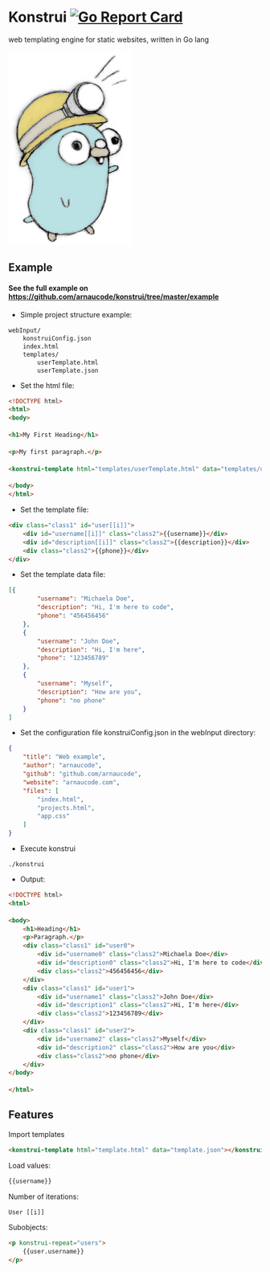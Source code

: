 # Konstrui [![Go Report Card](https://goreportcard.com/badge/github.com/arnaucode/konstrui)](https://goreportcard.com/report/github.com/arnaucode/konstrui)

web templating engine for static websites, written in Go lang


![konstrui](https://raw.githubusercontent.com/arnaucode/konstrui/master/media/konstrui.png "konstrui")


## Example

#### See the full example on https://github.com/arnaucode/konstrui/tree/master/example


- Simple project structure example:

```
webInput/
    konstruiConfig.json
    index.html
    templates/
        userTemplate.html
        userTemplate.json
```

- Set the html file:

```html
<!DOCTYPE html>
<html>
<body>

<h1>My First Heading</h1>

<p>My first paragraph.</p>

<konstrui-template html="templates/userTemplate.html" data="templates/userTemplate.json"></konstrui-template>

</body>
</html>

```


- Set the template file:

```html
<div class="class1" id="user[[i]]">
    <div id="username[[i]]" class="class2">{{username}}</div>
    <div id="description[[i]]" class="class2">{{description}}</div>
    <div class="class2">{{phone}}</div>
</div>
```

- Set the template data file:

```json
[{
        "username": "Michaela Doe",
        "description": "Hi, I'm here to code",
        "phone": "456456456"
    },
    {
        "username": "John Doe",
        "description": "Hi, I'm here",
        "phone": "123456789"
    },
    {
        "username": "Myself",
        "description": "How are you",
        "phone": "no phone"
    }
]
```

- Set the configuration file konstruiConfig.json in the webInput directory:

```json
{
    "title": "Web example",
    "author": "arnaucode",
    "github": "github.com/arnaucode",
    "website": "arnaucode.com",
    "files": [
        "index.html",
        "projects.html",
        "app.css"
    ]
}
```


- Execute konstrui

```
./konstrui
```

- Output:

```html
<!DOCTYPE html>
<html>

<body>
    <h1>Heading</h1>
    <p>Paragraph.</p>
    <div class="class1" id="user0">
        <div id="username0" class="class2">Michaela Doe</div>
        <div id="description0" class="class2">Hi, I'm here to code</div>
        <div class="class2">456456456</div>
    </div>
    <div class="class1" id="user1">
        <div id="username1" class="class2">John Doe</div>
        <div id="description1" class="class2">Hi, I'm here</div>
        <div class="class2">123456789</div>
    </div>
    <div class="class1" id="user2">
        <div id="username2" class="class2">Myself</div>
        <div id="description2" class="class2">How are you</div>
        <div class="class2">no phone</div>
    </div>
</body>

</html>
```



## Features

Import templates
```html
<konstrui-template html="template.html" data="template.json"></konstrui-template>
```

Load values:
```html
{{username}}
```

Number of iterations:
```html
User [[i]]
```

Subobjects:
```html
<p konstrui-repeat="users">
    {{user.username}}
</p>
```
